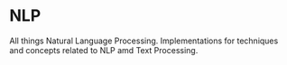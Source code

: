 # NLP
All things Natural Language Processing. Implementations for techniques and concepts related to NLP amd Text Processing.
